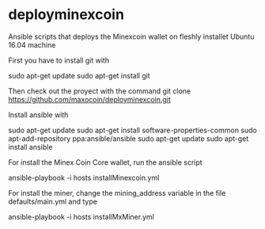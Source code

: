 # deployminexcoin
Ansible scripts that deploys the Minexcoin wallet on fleshly installet Ubuntu 16.04 machine

First you have to install git with

sudo apt-get update
sudo apt-get install git


Then check out the proyect with the command
git clone https://github.com/maxocoin/deployminexcoin.git


Install ansible with

 sudo apt-get update
 sudo apt-get install software-properties-common
 sudo apt-add-repository ppa:ansible/ansible
 sudo apt-get update
 sudo apt-get install ansible


For install the Minex Coin Core wallet, run the ansible script

  ansible-playbook -i hosts installMinexcoin.yml
  
 
For install the miner, change the mining_address variable  in the file defaults/main.yml
and type 
   
   ansible-playbook -i hosts installMxMiner.yml

